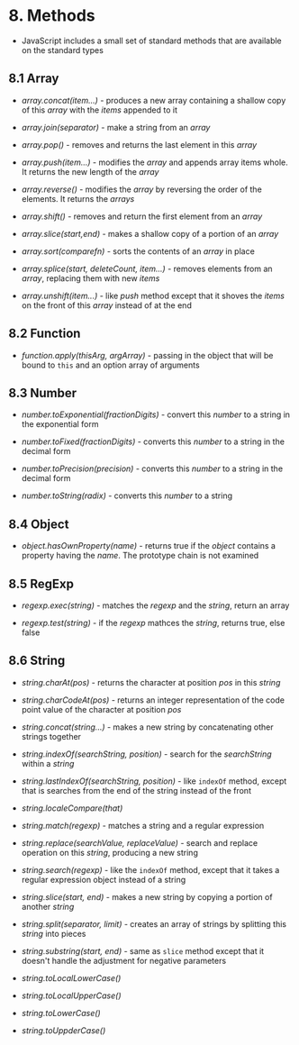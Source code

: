 # 8. Methods
* JavaScript includes a small set of standard methods that are available on the standard types

## 8.1 Array
* *array.concat(item...)* - produces a new array containing a shallow copy of this *array* with the *items* appended to it

* *array.join(separator)* - make a string from an *array*

* *array.pop()* - removes and returns the last element in this *array*

* *array.push(item...)* - modifies the *array* and appends array items whole. It returns the new length of the *array*

* *array.reverse()* - modifies the *array* by reversing the order of the elements. It returns the *arrays*

* *array.shift()* - removes and return the first element from an *array*

* *array.slice(start,end)* - makes a shallow copy of a portion of an *array*

* *array.sort(comparefn)* - sorts the contents of an *array* in place

* *array.splice(start, deleteCount, item...)* - removes elements from an *array*, replacing them with new *items*

* *array.unshift(item...)* - like *push* method except that it shoves the *items* on the front of this *array* instead of at the end

## 8.2 Function
* *function.apply(thisArg, argArray)* - passing in the object that will be bound to `this` and an option array of arguments

## 8.3 Number
* *number.toExponential(fractionDigits)* - convert this *number* to a string in the exponential form

* *number.toFixed(fractionDigits)* - converts this *number* to a string in the decimal form

* *number.toPrecision(precision)* - converts this *number* to a string in the decimal form

* *number.toString(radix)* - converts this *number* to a string

## 8.4 Object
* *object.hasOwnProperty(name)* - returns true if the *object* contains a property having the *name*. The prototype chain is not examined

## 8.5 RegExp
* *regexp.exec(string)* - matches the *regexp* and the *string*, return an array

* *regexp.test(string)* - if the *regexp* mathces the *string*, returns true, else false

## 8.6 String
* *string.charAt(pos)* - returns the character at position *pos* in this *string*

* *string.charCodeAt(pos)* - returns an integer representation of the code point value of the character at position *pos*

* *string.concat(string...)* - makes a new string by concatenating other strings together

* *string.indexOf(searchString, position)* - search for the *searchString* within a *string*

* *string.lastIndexOf(searchString, position)* - like `indexOf` method, except that is searches from the end of the string instead of the front

* *string.localeCompare(that)*

* *string.match(regexp)* - matches a string and a regular expression

* *string.replace(searchValue, replaceValue)* - search and replace operation on this *string*, producing a new string

* *string.search(regexp)* - like the `indexOf` method, except that it takes a regular expression object instead of a string

* *string.slice(start, end)* - makes a new string by copying a portion of another *string*

* *string.split(separator, limit)* - creates an array of strings by splitting this *string* into pieces

* *string.substring(start, end)* - same as `slice` method except that it doesn't handle the adjustment for negative parameters

* *string.toLocalLowerCase()*

* *string.toLocalUpperCase()*

* *string.toLowerCase()*

* *string.toUppderCase()*
